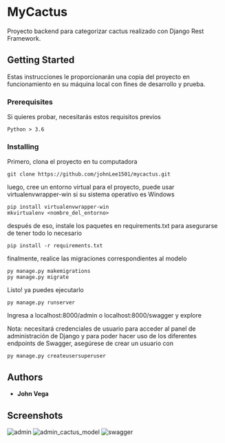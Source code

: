 # MyCactus

Proyecto backend para categorizar cactus realizado con Django Rest Framework. 

## Getting Started

Estas instrucciones le proporcionarán una copia del proyecto en funcionamiento en su máquina local con fines de desarrollo y prueba.

### Prerequisites

Si quieres probar, necesitarás estos requisitos previos

```
Python > 3.6
```

### Installing

Primero, clona el proyecto en tu computadora

```
git clone https://github.com/johnLee1501/mycactus.git
```

luego, cree un entorno virtual para el proyecto, puede usar virtualenvwrapper-win si su sistema operativo es Windows

```
pip install virtualenvwrapper-win
mkvirtualenv <nombre_del_entorno>
```

después de eso, instale los paquetes en requirements.txt para asegurarse de tener todo lo necesario

```
pip install -r requirements.txt
```

finalmente, realice las migraciones correspondientes al modelo

```
py manage.py makemigrations
py manage.py migrate
```

Listo! ya puedes ejecutarlo

```
py manage.py runserver
```

Ingresa a localhost:8000/admin o localhost:8000/swagger y explore

Nota: necesitará credenciales de usuario para acceder al panel de administración de Django y para poder hacer uso de los diferentes endpoints de Swagger, asegúrese de crear un usuario con

```
py manage.py createusersuperuser
```

## Authors

* **John Vega**

## Screenshots
![admin](https://user-images.githubusercontent.com/71096926/106147387-c8892180-6145-11eb-9a5a-6a2a9e231a76.jpg)
![admin_cactus_model](https://user-images.githubusercontent.com/71096926/106147466-e191d280-6145-11eb-9d8d-8517f9d373c3.jpg)
![swagger](https://user-images.githubusercontent.com/71096926/106147506-eeaec180-6145-11eb-9e34-01472e8275aa.jpg)

